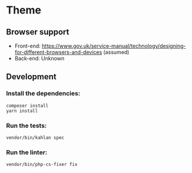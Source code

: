 # Theme

## Browser support

* Front-end: https://www.gov.uk/service-manual/technology/designing-for-different-browsers-and-devices (assumed)
* Back-end: Unknown

## Development

### Install the dependencies:

```
composer install
yarn install
```

### Run the tests:

```
vendor/bin/kahlan spec
```

### Run the linter:

```
vendor/bin/php-cs-fixer fix
```
